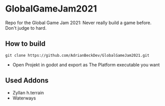 # GlobalGameJam2021
Repo for the Global Game Jam 2021: Never really build a game before. Don't judge to hard.


## How to build 


    git clone https://github.com/AdrianBeckDev/GlobalGameJam2021.git

- Open Projekt in godot and export as The Platform executable you want 


## Used Addons

  - Zyllan h.terrain
  - Waterways 
  
